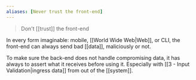 ```yaml
---
aliases: [Never trust the front-end]
---
```


> Don't [[trust]] the front-end

In every form imaginable: mobile, [[World Wide Web|Web]], or CLI, the front-end can always send bad [[data]], maliciously or not.

To make sure the back-end does not handle compromising data, it has always to assert what it receives before using it. Especially with [[3 - Input Validation|ingress data]] from out of the [[system]].
